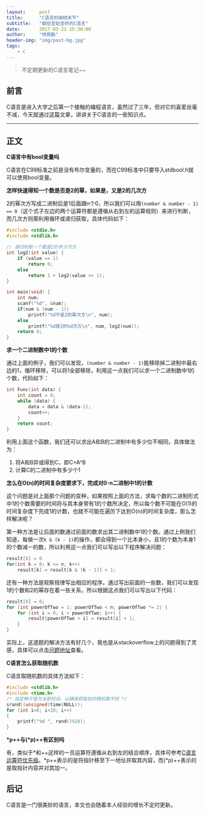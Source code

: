 ```yaml
---
layout:     post
title:      "C语言的细枝末节"
subtitle:   "献给至始至终的C语言"
date:       2017-03-23 15:30:00
author:     "林佩勤"
header-img: "img/post-bg.jpg"
tags:
    - C
---
```


> 不定期更新的C语言笔记~~


## 前言

C语言是进入大学之后第一个接触的编程语言，虽然过了三年，但对它的喜爱丝毫不减，今天就通过这篇文章，讲讲关于C语言的一些知识点。

---

## 正文

**C语言中有bool变量吗**

C语言在C99标准之前是没有布尔变量的，而在C99标准中只要导入stdbool.h就可以使用bool变量。

**怎样快速得知一个数是否是2的幂，如果是，又是2的几次方**

2的幂次方写成二进制后是1后面跟n个0，所以我们可以用`(number & number - 1) == 0`（这个式子左边的两个运算符都是遵循从右到左的运算规则）来进行判断，而几次方则需利用循环或递归获取，具体代码如下：

```c
#include <stdio.h>
#include <stdlib.h>

// 递归判断一个数是2的多少次方
int log2(int value) {
    if (value == 1)
        return 0;
    else
        return 1 + log2(value >> 1);
}

int main(void) {
    int num;
    scanf("%d", &num);
    if(num & (num - 1))
        printf("%d不是2的幂次方\n", num);
    else
        printf("%d是2的%d次方\n", num, log2(num));
    return 0;
}
```

**求一个二进制数中1的个数**

通过上面的例子，我们可以发现，`(number & number - 1)`能移除掉二进制中最右边的1，循环移除，可以将1全部移除，利用这一点我们可以求一个二进制数中1的个数，代码如下：

```c
int Func(int data) { 
    int count = 0;  
    while (data) {  
        data = data & (data-1);  
        count++;  
    }  
    return count;  
}
```

利用上面这个函数，我们还可以求出A和B的二进制中有多少位不相同，具体做法为：

1. 将A和B异或得到C，即C=A^B
2. 计算C的二进制中有多少个1

**怎么在O(n)的时间复杂度要求下，完成对0-n二进制中1的计数**

这个问题是对上面那个问题的变种，如果按照上面的方法，求每个数的二进制形式中1的个数需要的时间将与其本身带有1的个数所决定，所以每个数不可能在O(1)的时间复杂度下完成1的计数，也就不可能在遍历下达到O(n)的时间复杂度，那么怎样解决呢？

第一种方法是让后面的数通过前面的数求出其二进制数中1的个数。通过上例我们知道，每做一次`k & (k - 1)`的操作，都会得到一个比本身小，且1的个数为本身1的个数减一的数，所以利用这一点我们可以写出以下程序解决问题：

```c
result[0] = 0
for(int k = 0; k <= n; k++)
    result[k] = result[k & (k - 1)] + 1;
```

还有一种方法是观察规律写出相应的程序。通过写出前面的一些数，我们可以发现1的个数和2的幂存在着一些关系，所以根据这点我们可以写出以下代码：

```c
result[0] = 0;
for (int powerOfTwo = 1; powerOfTwo < n; powerOfTwo *= 2) {
    for (int i = 0; i < powerOfTwo; i++) {
        result[powerOfTwo + i] = result[i] + 1;
    }
}
```

实际上，这道题的解决方法有好几个，我也是从stackoverflow上的问题得到了灵感，具体可以点击[问题地址](http://stackoverflow.com/questions/43007574/how-to-count-the-number-of-1-bits-set-in-0-1-2-n-in-on-time)查看。

**C语言怎么获取随机数**

C语言取随机数的具体方法如下：

```c
#include <stdlib.h>
#include <time.h> 
/* 指定种子值为当前时间，以确保获取到的随机数不同 */
srand((unsigned)time(NULL));
for (int i=0; i<10; i++)
{
    printf("%d ", rand()%10);
}
```

**\*p++与(\*p)++有区别吗**

有，类似于\*和++这样的一员运算符遵循从右到左的结合顺序，具体可参考[C语言运算符优先级](http://en.cppreference.com/w/c/language/operator_precedence)。\*p++表示的是将指针移至下一地址并取其内容，而(\*p)++表示的是取指针内容并对其加一。

## 后记

C语言是一门很美妙的语言，本文也会随着本人经验的增长不定时更新。


